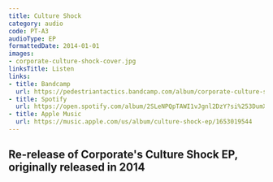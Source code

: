 ```yaml
---
title: Culture Shock
category: audio
code: PT-A3
audioType: EP
formattedDate: 2014-01-01
images:
- corporate-culture-shock-cover.jpg
linksTitle: Listen
links:
- title: Bandcamp
  url: https://pedestriantactics.bandcamp.com/album/corporate-culture-shock-ep-re-release
- title: Spotify
  url: https://open.spotify.com/album/2SLeNPQpTAWI1vJgnl2DzY?si%253DumXYWEqkTWeRaYrVdZIdYQ
- title: Apple Music
  url: https://music.apple.com/us/album/culture-shock-ep/1653019544
---
```


## Re-release of Corporate's Culture Shock EP, originally released in 2014